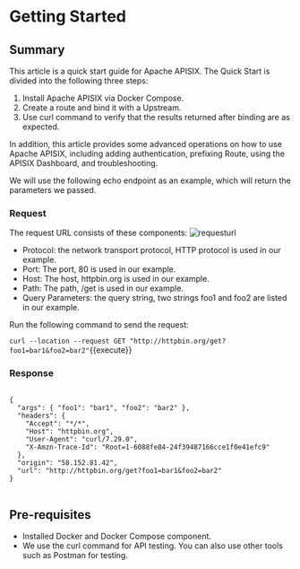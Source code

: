 # Getting Started

## Summary

This article is a quick start guide for Apache APISIX. The Quick Start is divided into the following three steps:

1. Install Apache APISIX via Docker Compose.
2. Create a route and bind it with a Upstream.
3. Use curl command to verify that the results returned after binding are as expected.

In addition, this article provides some advanced operations on how to use Apache APISIX, including adding authentication, prefixing Route, using the APISIX Dashboard, and troubleshooting.

We will use the following echo endpoint as an example, which will return the parameters we passed.

### Request

The request URL consists of these components:
![requesturl](https://cdn.jsdelivr.net/gh/apache/apisix@release/2.11/docs/assets/images/requesturl.jpg)

- Protocol: the network transport protocol, HTTP protocol is used in our example.
- Port: The port, 80 is used in our example.
- Host: The host, httpbin.org is used in our example.
- Path: The path, /get is used in our example.
- Query Parameters: the query string, two strings foo1 and foo2 are listed in our example.

Run the following command to send the request:

`curl --location --request GET "http://httpbin.org/get?foo1=bar1&foo2=bar2"`{{execute}}

### Response

<pre>
<code class="language-json">
{
  "args": { "foo1": "bar1", "foo2": "bar2" },
  "headers": {
    "Accept": "*/*",
    "Host": "httpbin.org",
    "User-Agent": "curl/7.29.0",
    "X-Amzn-Trace-Id": "Root=1-6088fe84-24f39487166cce1f0e41efc9"
  },
  "origin": "58.152.81.42",
  "url": "http://httpbin.org/get?foo1=bar1&foo2=bar2"
}
</code>
</pre>

## Pre-requisites

- Installed Docker and Docker Compose component.
- We use the curl command for API testing. You can also use other tools such as Postman for testing.
